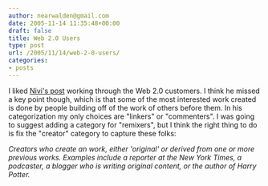 ```yaml
---
author: nearwalden@gmail.com
date: 2005-11-14 11:35:48+00:00
draft: false
title: Web 2.0 Users
type: post
url: /2005/11/14/web-2-0-users/
categories:
- posts
---
```


I liked [Nivi's post](//www.nivi.com/blog/article/the-web-20-customers") working through the Web 2.0 customers.  I think he missed a key point though, which is that some of the most interested work created is done by people building off of the work of others before them.  In his categorization my only choices are "linkers" or "commenters".  I was going to suggest adding a category for "remixers", but I think the right thing to do is fix the "creator" category to capture these folks:





_Creators who create an work, either 'original' or derived from one or more previous works. Examples include a reporter at the New York Times, a podcaster, a blogger who is writing original content, or the author of Harry Potter._



